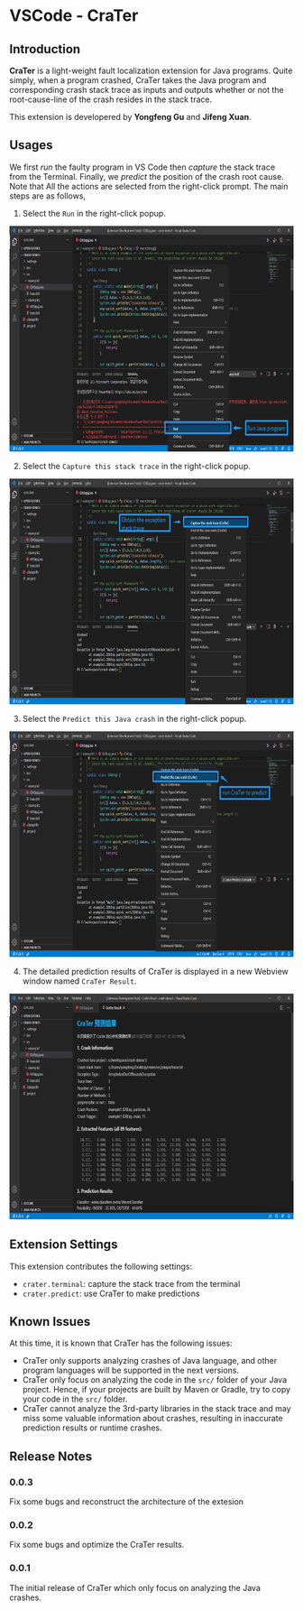 # VSCode - CraTer

## Introduction

**CraTer** is a light-weight fault localization extension for Java programs. 
Quite simply, when a program crashed, CraTer takes the Java program and corresponding crash stack trace as inputs and outputs whether or not the root-cause-line of the crash resides in the stack trace.

This extension is developered by **Yongfeng Gu** and **Jifeng Xuan**. 

## Usages

We first _run_ the faulty program in VS Code then _capture_ the stack trace from the Terminal. 
Finally, we _predict_ the position of the crash root cause. 
Note that All the actions are selected from the right-click prompt.
The main steps are as follows,

1. Select the `Run` in the right-click popup.

<img src="images/run.png" alt="run the program" width="700" height="400"/>

2. Select the `Capture this stack trace` in the right-click popup.

<img src="images/capture.png" alt="run the program" width="700" height="400"/>

3. Select the `Predict this Java crash` in the right-click popup.

<img src="images/predict.png" alt="run the program" width="700" height="400"/>

4. The detailed prediction results of CraTer is displayed in a new Webview window named `CraTer Result`.

<img src="images/result.png" alt="run the program" width="700" height="400"/>

## Extension Settings

This extension contributes the following settings:

* `crater.terminal`: capture the stack trace from the terminal
* `crater.predict`: use CraTer to make predictions

## Known Issues

At this time, it is known that CraTer has the following issues:

- CraTer only supports analyzing crashes of Java language, and other program languages will be supported in the next versions.
- CraTer only focus on analyzing the code in the `src/` folder of your Java project. Hence, if your projects are built by Maven or Gradle, try to copy your code in the `src/` folder.
- CraTer cannot analyze the 3rd-party libraries in the stack trace and may miss some valuable information about crashes, resulting in inaccurate prediction results or runtime crashes.

## Release Notes

### 0.0.3

Fix some bugs and reconstruct the architecture of the extesion

### 0.0.2

Fix some bugs and optimize the CraTer results.

### 0.0.1

The initial release of CraTer which only focus on analyzing the Java crashes.
